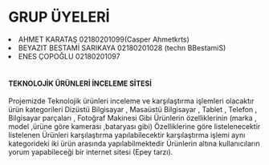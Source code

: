 <h1>GRUP ÜYELERİ</h1>

<li>AHMET KARATAŞ	02180201099(Casper Ahmetkrts)</li> 
<li>BEYAZIT BESTAMİ SARIKAYA	02180201028 (techn BBestamiS)</li>
<li>ENES ÇOPOĞLU	02180201097</li><br>
<h4>TEKNOLOJİK ÜRÜNLERİ İNCELEME SİTESİ</h4>

<p>Projemizde Teknolojik ürünleri inceleme ve karşılaştırma işlemleri olacaktır ürün kategorileri Dizüstü Bilgisayar 
, Masaüstü Bilgisayar , Tablet , Telefon , Bilgisayar parçaları , Fotoğraf Makinesi Gibi Ürünlerin özelliklerinin 
(marka , model ,ürüne göre kamerası ,bataryası gibi) Özelliklerine göre listelenecektir listelenen Ürünleri karşılaştırma
yapılabilecektir karşılaştırma işlemi aynı kategorideki iki ürün arasında yapılabilmektedir Ürünlerin altına kullanıcıların
yorum yapabileceği bir internet sitesi (Epey tarzı).</p>
